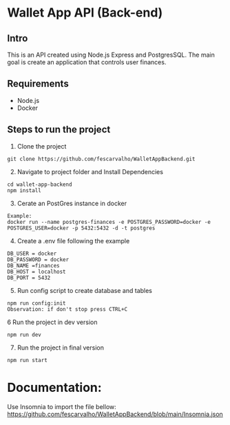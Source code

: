 # Wallet App API (Back-end)

## Intro

This is an API created using Node.js Express and PostgresSQL.
The main goal is create an application that controls user finances.

## Requirements

- Node.js
- Docker

## Steps to run the project

1. Clone the project

```
git clone https://github.com/fescarvalho/WalletAppBackend.git
```

2. Navigate to project folder and Install Dependencies

```
cd wallet-app-backend
npm install
```

3. Cerate an PostGres instance in docker

```
Example:
docker run --name postgres-finances -e POSTGRES_PASSWORD=docker -e POSTGRES_USER=docker -p 5432:5432 -d -t postgres
```

4. Create a .env file following the example

```
DB_USER = docker
DB_PASSWORD = docker
DB_NAME =finances
DB_HOST = localhost
DB_PORT = 5432

```

5. Run config script to create database and tables

```
npm run config:init
Observation: if don't stop press CTRL+C
```

6 Run the project in dev version

```
npm run dev
```

7. Run the project in final version

```
npm run start
```

# Documentation:

Use Insomnia to import the file bellow:
https://github.com/fescarvalho/WalletAppBackend/blob/main/Insomnia.json
